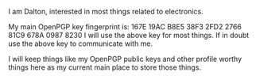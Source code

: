 I am Dalton, interested in most things related to electronics.

My main OpenPGP key fingerprint is: 167E 19AC B8E5 38F3 2FD2  2766 81C9 678A 0987 8230
I will use the above key for most things. If in doubt use the above key to communicate with me. 

I will keep things like my OpenPGP public keys and other profile worthy things here as my current main place to store those things.

